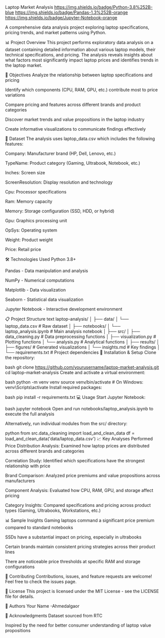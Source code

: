 Laptop Market Analysis
https://img.shields.io/badge/Python-3.8%252B-blue
https://img.shields.io/badge/Pandas-1.3%252B-orange
https://img.shields.io/badge/Jupyter-Notebook-orange

A comprehensive data analysis project exploring laptop specifications, pricing trends, and market patterns using Python.

📊 Project Overview
This project performs exploratory data analysis on a dataset containing detailed information about various laptop models, their technical specifications, and pricing. The analysis reveals insights about what factors most significantly impact laptop prices and identifies trends in the laptop market.

🎯 Objectives
Analyze the relationship between laptop specifications and pricing

Identify which components (CPU, RAM, GPU, etc.) contribute most to price variations

Compare pricing and features across different brands and product categories

Discover market trends and value propositions in the laptop industry

Create informative visualizations to communicate findings effectively

📁 Dataset
The analysis uses laptop_data.csv which includes the following features:

Company: Manufacturer brand (HP, Dell, Lenovo, etc.)

TypeName: Product category (Gaming, Ultrabook, Notebook, etc.)

Inches: Screen size

ScreenResolution: Display resolution and technology

Cpu: Processor specifications

Ram: Memory capacity

Memory: Storage configuration (SSD, HDD, or hybrid)

Gpu: Graphics processing unit

OpSys: Operating system

Weight: Product weight

Price: Retail price

🛠️ Technologies Used
Python 3.8+

Pandas - Data manipulation and analysis

NumPy - Numerical computations

Matplotlib - Data visualization

Seaborn - Statistical data visualization

Jupyter Notebook - Interactive development environment

📋 Project Structure
text
laptop-analysis/
│
├── data/
│   └── laptop_data.csv          # Raw dataset
│
├── notebooks/
│   └── laptop_analysis.ipynb    # Main analysis notebook
│
├── src/
│   ├── data_cleaning.py         # Data preprocessing functions
│   ├── visualization.py         # Plotting functions
│   └── analysis.py              # Analytical functions
│
├── results/
│   ├── figures/                 # Generated visualizations
│   └── insights.md              # Key findings
│
└── requirements.txt             # Project dependencies
🚀 Installation & Setup
Clone the repository:

bash
git clone https://github.com/yourusername/laptop-market-analysis.git
cd laptop-market-analysis
Create and activate a virtual environment:

bash
python -m venv venv
source venv/bin/activate  # On Windows: venv\Scripts\activate
Install required packages:

bash
pip install -r requirements.txt
💻 Usage
Start Jupyter Notebook:

bash
jupyter notebook
Open and run notebooks/laptop_analysis.ipynb to execute the full analysis

Alternatively, run individual modules from the src/ directory:

python
from src.data_cleaning import load_and_clean_data
df = load_and_clean_data('data/laptop_data.csv')
📈 Key Analyses Performed
Price Distribution Analysis: Examined how laptop prices are distributed across different brands and categories

Correlation Study: Identified which specifications have the strongest relationship with price

Brand Comparison: Analyzed price premiums and value propositions across manufacturers

Component Analysis: Evaluated how CPU, RAM, GPU, and storage affect pricing

Category Insights: Compared specifications and pricing across product types (Gaming, Ultrabooks, Workstations, etc.)

📊 Sample Insights
Gaming laptops command a significant price premium compared to standard notebooks

SSDs have a substantial impact on pricing, especially in ultrabooks

Certain brands maintain consistent pricing strategies across their product lines

There are noticeable price thresholds at specific RAM and storage configurations

🤝 Contributing
Contributions, issues, and feature requests are welcome! Feel free to check the issues page.

📄 License
This project is licensed under the MIT License - see the LICENSE file for details.

👥 Authors
Your Name -Ahmedalgaor

🙏 Acknowledgments
Dataset sourced from RTC 

Inspired by the need for better consumer understanding of laptop value propositions
